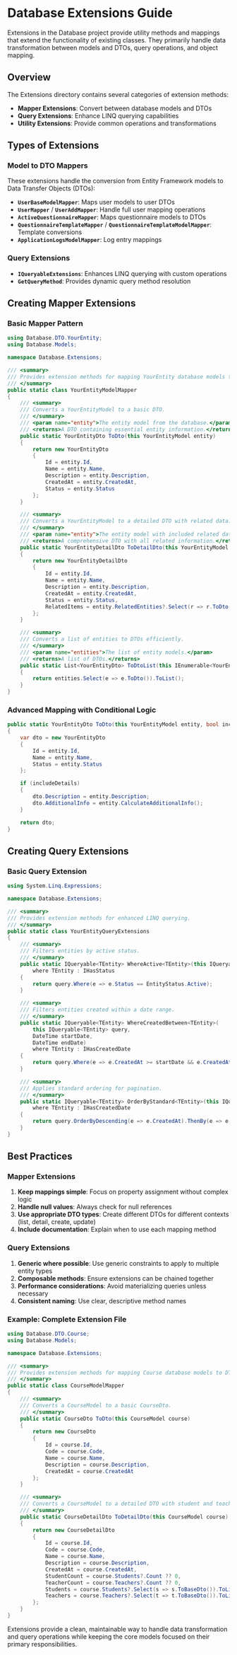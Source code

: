 # Database Extensions Guide

Extensions in the Database project provide utility methods and mappings that extend the functionality of existing classes. They primarily handle data transformation between models and DTOs, query operations, and object mapping.

## Overview

The Extensions directory contains several categories of extension methods:

- **Mapper Extensions**: Convert between database models and DTOs
- **Query Extensions**: Enhance LINQ querying capabilities
- **Utility Extensions**: Provide common operations and transformations

## Types of Extensions

### Model to DTO Mappers

These extensions handle the conversion from Entity Framework models to Data Transfer Objects (DTOs):

- **`UserBaseModelMapper`**: Maps user models to user DTOs
- **`UserMapper`** / **`UserAddMapper`**: Handle full user mapping operations
- **`ActiveQuestionnaireMapper`**: Maps questionnaire models to DTOs
- **`QuestionnaireTemplateMapper`** / **`QuestionnaireTemplateModelMapper`**: Template conversions
- **`ApplicationLogsModelMapper`**: Log entry mappings

### Query Extensions

- **`IQueryableExtensions`**: Enhances LINQ querying with custom operations
- **`GetQueryMethod`**: Provides dynamic query method resolution

## Creating Mapper Extensions

### Basic Mapper Pattern

```csharp
using Database.DTO.YourEntity;
using Database.Models;

namespace Database.Extensions;

/// <summary>
/// Provides extension methods for mapping YourEntity database models to DTOs.
/// </summary>
public static class YourEntityModelMapper
{
    /// <summary>
    /// Converts a YourEntityModel to a basic DTO.
    /// </summary>
    /// <param name="entity">The entity model from the database.</param>
    /// <returns>A DTO containing essential entity information.</returns>
    public static YourEntityDto ToDto(this YourEntityModel entity)
    {
        return new YourEntityDto
        {
            Id = entity.Id,
            Name = entity.Name,
            Description = entity.Description,
            CreatedAt = entity.CreatedAt,
            Status = entity.Status
        };
    }

    /// <summary>
    /// Converts a YourEntityModel to a detailed DTO with related data.
    /// </summary>
    /// <param name="entity">The entity model with included related data.</param>
    /// <returns>A comprehensive DTO with all related information.</returns>
    public static YourEntityDetailDto ToDetailDto(this YourEntityModel entity)
    {
        return new YourEntityDetailDto
        {
            Id = entity.Id,
            Name = entity.Name,
            Description = entity.Description,
            CreatedAt = entity.CreatedAt,
            Status = entity.Status,
            RelatedItems = entity.RelatedEntities?.Select(r => r.ToDto()).ToList() ?? []
        };
    }

    /// <summary>
    /// Converts a list of entities to DTOs efficiently.
    /// </summary>
    /// <param name="entities">The list of entity models.</param>
    /// <returns>A list of DTOs.</returns>
    public static List<YourEntityDto> ToDtoList(this IEnumerable<YourEntityModel> entities)
    {
        return entities.Select(e => e.ToDto()).ToList();
    }
}
```

### Advanced Mapping with Conditional Logic

```csharp
public static YourEntityDto ToDto(this YourEntityModel entity, bool includeDetails = false)
{
    var dto = new YourEntityDto
    {
        Id = entity.Id,
        Name = entity.Name,
        Status = entity.Status
    };

    if (includeDetails)
    {
        dto.Description = entity.Description;
        dto.AdditionalInfo = entity.CalculateAdditionalInfo();
    }

    return dto;
}
```

## Creating Query Extensions

### Basic Query Extension

```csharp
using System.Linq.Expressions;

namespace Database.Extensions;

/// <summary>
/// Provides extension methods for enhanced LINQ querying.
/// </summary>
public static class YourEntityQueryExtensions
{
    /// <summary>
    /// Filters entities by active status.
    /// </summary>
    public static IQueryable<TEntity> WhereActive<TEntity>(this IQueryable<TEntity> query) 
        where TEntity : IHasStatus
    {
        return query.Where(e => e.Status == EntityStatus.Active);
    }

    /// <summary>
    /// Filters entities created within a date range.
    /// </summary>
    public static IQueryable<TEntity> WhereCreatedBetween<TEntity>(
        this IQueryable<TEntity> query, 
        DateTime startDate, 
        DateTime endDate) 
        where TEntity : IHasCreatedDate
    {
        return query.Where(e => e.CreatedAt >= startDate && e.CreatedAt <= endDate);
    }

    /// <summary>
    /// Applies standard ordering for pagination.
    /// </summary>
    public static IQueryable<TEntity> OrderByStandard<TEntity>(this IQueryable<TEntity> query) 
        where TEntity : IHasCreatedDate
    {
        return query.OrderByDescending(e => e.CreatedAt).ThenBy(e => e.Id);
    }
}
```

## Best Practices

### Mapper Extensions

1. **Keep mappings simple**: Focus on property assignment without complex logic
2. **Handle null values**: Always check for null references
3. **Use appropriate DTO types**: Create different DTOs for different contexts (list, detail, create, update)
4. **Include documentation**: Explain when to use each mapping method

### Query Extensions

1. **Generic where possible**: Use generic constraints to apply to multiple entity types
2. **Composable methods**: Ensure extensions can be chained together
3. **Performance considerations**: Avoid materializing queries unless necessary
4. **Consistent naming**: Use clear, descriptive method names

### Example: Complete Extension File

```csharp
using Database.DTO.Course;
using Database.Models;

namespace Database.Extensions;

/// <summary>
/// Provides extension methods for mapping Course database models to DTOs.
/// </summary>
public static class CourseModelMapper
{
    /// <summary>
    /// Converts a CourseModel to a basic CourseDto.
    /// </summary>
    public static CourseDto ToDto(this CourseModel course)
    {
        return new CourseDto
        {
            Id = course.Id,
            Code = course.Code,
            Name = course.Name,
            Description = course.Description,
            CreatedAt = course.CreatedAt
        };
    }

    /// <summary>
    /// Converts a CourseModel to a detailed DTO with student and teacher counts.
    /// </summary>
    public static CourseDetailDto ToDetailDto(this CourseModel course)
    {
        return new CourseDetailDto
        {
            Id = course.Id,
            Code = course.Code,
            Name = course.Name,
            Description = course.Description,
            CreatedAt = course.CreatedAt,
            StudentCount = course.Students?.Count ?? 0,
            TeacherCount = course.Teachers?.Count ?? 0,
            Students = course.Students?.Select(s => s.ToBaseDto()).ToList() ?? [],
            Teachers = course.Teachers?.Select(t => t.ToBaseDto()).ToList() ?? []
        };
    }
}
```

Extensions provide a clean, maintainable way to handle data transformation and query operations while keeping the core models focused on their primary responsibilities.
